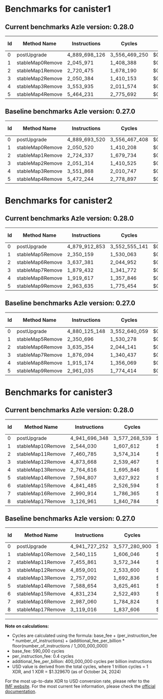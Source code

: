 # Benchmarks for canister1

## Current benchmarks Azle version: 0.28.0

| Id  | Method Name      | Instructions  | Cycles        | USD           | USD/Million Calls | Change                            |
| --- | ---------------- | ------------- | ------------- | ------------- | ----------------- | --------------------------------- |
| 0   | postUpgrade      | 4_889_698_126 | 3_556_469_250 | $0.0047289305 | $4_728.93         | <font color="red">+4_606</font>   |
| 1   | stableMap0Remove | 2_045_971     | 1_408_388     | $0.0000018727 | $1.87             | <font color="green">-4_549</font> |
| 2   | stableMap1Remove | 2_720_475     | 1_678_190     | $0.0000022314 | $2.23             | <font color="green">-3_862</font> |
| 3   | stableMap2Remove | 2_050_384     | 1_410_153     | $0.0000018750 | $1.87             | <font color="green">-930</font>   |
| 4   | stableMap3Remove | 3_553_935     | 2_011_574     | $0.0000026747 | $2.67             | <font color="red">+2_067</font>   |
| 5   | stableMap4Remove | 5_464_231     | 2_775_692     | $0.0000036908 | $3.69             | <font color="green">-8_013</font> |

## Baseline benchmarks Azle version: 0.27.0

| Id  | Method Name      | Instructions  | Cycles        | USD           | USD/Million Calls |
| --- | ---------------- | ------------- | ------------- | ------------- | ----------------- |
| 0   | postUpgrade      | 4_889_693_520 | 3_556_467_408 | $0.0047289280 | $4_728.92         |
| 1   | stableMap0Remove | 2_050_520     | 1_410_208     | $0.0000018751 | $1.87             |
| 2   | stableMap1Remove | 2_724_337     | 1_679_734     | $0.0000022335 | $2.23             |
| 3   | stableMap2Remove | 2_051_314     | 1_410_525     | $0.0000018755 | $1.87             |
| 4   | stableMap3Remove | 3_551_868     | 2_010_747     | $0.0000026736 | $2.67             |
| 5   | stableMap4Remove | 5_472_244     | 2_778_897     | $0.0000036950 | $3.69             |

# Benchmarks for canister2

## Current benchmarks Azle version: 0.28.0

| Id  | Method Name      | Instructions  | Cycles        | USD           | USD/Million Calls | Change                              |
| --- | ---------------- | ------------- | ------------- | ------------- | ----------------- | ----------------------------------- |
| 0   | postUpgrade      | 4_879_912_853 | 3_552_555_141 | $0.0047237260 | $4_723.72         | <font color="green">-212_295</font> |
| 1   | stableMap5Remove | 2_350_159     | 1_530_063     | $0.0000020345 | $2.03             | <font color="green">-537</font>     |
| 2   | stableMap6Remove | 3_637_381     | 2_044_952     | $0.0000027191 | $2.71             | <font color="red">+2_027</font>     |
| 3   | stableMap7Remove | 1_879_432     | 1_341_772     | $0.0000017841 | $1.78             | <font color="red">+3_338</font>     |
| 4   | stableMap8Remove | 1_919_617     | 1_357_846     | $0.0000018055 | $1.80             | <font color="red">+4_443</font>     |
| 5   | stableMap9Remove | 2_963_635     | 1_775_454     | $0.0000023608 | $2.36             | <font color="red">+2_600</font>     |

## Baseline benchmarks Azle version: 0.27.0

| Id  | Method Name      | Instructions  | Cycles        | USD           | USD/Million Calls |
| --- | ---------------- | ------------- | ------------- | ------------- | ----------------- |
| 0   | postUpgrade      | 4_880_125_148 | 3_552_640_059 | $0.0047238389 | $4_723.83         |
| 1   | stableMap5Remove | 2_350_696     | 1_530_278     | $0.0000020348 | $2.03             |
| 2   | stableMap6Remove | 3_635_354     | 2_044_141     | $0.0000027180 | $2.71             |
| 3   | stableMap7Remove | 1_876_094     | 1_340_437     | $0.0000017823 | $1.78             |
| 4   | stableMap8Remove | 1_915_174     | 1_356_069     | $0.0000018031 | $1.80             |
| 5   | stableMap9Remove | 2_961_035     | 1_774_414     | $0.0000023594 | $2.35             |

# Benchmarks for canister3

## Current benchmarks Azle version: 0.28.0

| Id  | Method Name       | Instructions  | Cycles        | USD           | USD/Million Calls | Change                             |
| --- | ----------------- | ------------- | ------------- | ------------- | ----------------- | ---------------------------------- |
| 0   | postUpgrade       | 4_941_696_348 | 3_577_268_539 | $0.0047565867 | $4_756.58         | <font color="green">-30_904</font> |
| 1   | stableMap10Remove | 2_544_030     | 1_607_612     | $0.0000021376 | $2.13             | <font color="red">+3_915</font>    |
| 2   | stableMap11Remove | 7_460_785     | 3_574_314     | $0.0000047527 | $4.75             | <font color="red">+4_924</font>    |
| 3   | stableMap12Remove | 4_873_668     | 2_539_467     | $0.0000033767 | $3.37             | <font color="red">+14_667</font>   |
| 4   | stableMap13Remove | 2_764_616     | 1_695_846     | $0.0000022549 | $2.25             | <font color="red">+7_524</font>    |
| 5   | stableMap14Remove | 7_594_807     | 3_627_922     | $0.0000048239 | $4.82             | <font color="red">+6_153</font>    |
| 6   | stableMap15Remove | 4_841_485     | 2_526_594     | $0.0000033595 | $3.35             | <font color="red">+10_251</font>   |
| 7   | stableMap16Remove | 2_990_914     | 1_786_365     | $0.0000023753 | $2.37             | <font color="red">+3_854</font>    |
| 8   | stableMap17Remove | 3_126_961     | 1_840_784     | $0.0000024476 | $2.44             | <font color="red">+7_945</font>    |

## Baseline benchmarks Azle version: 0.27.0

| Id  | Method Name       | Instructions  | Cycles        | USD           | USD/Million Calls |
| --- | ----------------- | ------------- | ------------- | ------------- | ----------------- |
| 0   | postUpgrade       | 4_941_727_252 | 3_577_280_900 | $0.0047566031 | $4_756.60         |
| 1   | stableMap10Remove | 2_540_115     | 1_606_046     | $0.0000021355 | $2.13             |
| 2   | stableMap11Remove | 7_455_861     | 3_572_344     | $0.0000047500 | $4.75             |
| 3   | stableMap12Remove | 4_859_001     | 2_533_600     | $0.0000033689 | $3.36             |
| 4   | stableMap13Remove | 2_757_092     | 1_692_836     | $0.0000022509 | $2.25             |
| 5   | stableMap14Remove | 7_588_654     | 3_625_461     | $0.0000048207 | $4.82             |
| 6   | stableMap15Remove | 4_831_234     | 2_522_493     | $0.0000033541 | $3.35             |
| 7   | stableMap16Remove | 2_987_060     | 1_784_824     | $0.0000023732 | $2.37             |
| 8   | stableMap17Remove | 3_119_016     | 1_837_606     | $0.0000024434 | $2.44             |

---

**Note on calculations:**

- Cycles are calculated using the formula: base_fee + (per_instruction_fee \* number_of_instructions) + (additional_fee_per_billion \* floor(number_of_instructions / 1_000_000_000))
- base_fee: 590_000 cycles
- per_instruction_fee: 0.4 cycles
- additional_fee_per_billion: 400_000_000 cycles per billion instructions
- USD value is derived from the total cycles, where 1 trillion cycles = 1 XDR, and 1 XDR = $1.329670 (as of October 24, 2024)

For the most up-to-date XDR to USD conversion rate, please refer to the [IMF website](https://www.imf.org/external/np/fin/data/rms_sdrv.aspx).
For the most current fee information, please check the [official documentation](https://internetcomputer.org/docs/current/developer-docs/gas-cost#execution).
